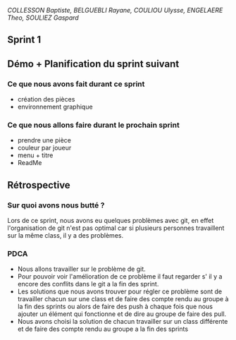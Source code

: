 
*COLLESSON Baptiste, BELGUEBLI Rayane, COULIOU Ulysse, ENGELAERE Theo, SOULIEZ Gaspard*

Sprint 1
---

## Démo + Planification du sprint suivant

### Ce que nous avons fait durant ce sprint

- création des pièces
- environnement graphique

### Ce que nous allons faire durant le prochain sprint

- prendre une pièce
- couleur par joueur
- menu + titre
- ReadMe

## Rétrospective

### Sur quoi avons nous butté ?

Lors de ce sprint, nous avons eu quelques problèmes avec git, en effet l'organisation de git n'est pas optimal car si plusieurs personnes travaillent sur la même class, il y a des problèmes.

### PDCA

- Nous allons travailler sur le problème de git.
- Pour pouvoir voir l'amélioration de ce problème il faut regarder s' il y a encore des conflits dans le git a la fin des sprint.
- Les solutions que nous avons trouver pour régler ce problème sont de travailler chacun sur une class et de faire des compte rendu au groupe à la fin des sprints ou alors de faire des push à chaque fois que nous ajouter un élément qui fonctionne et de dire au groupe de faire des pull.
- Nous avons choisi la solution de chacun travailler sur un class différente et de faire des compte rendu au groupe a la fin des sprints




